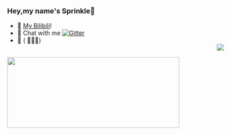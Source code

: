 ### Hey,my name's Sprinkle👋
- 🎉 [My Bilibili](https://space.bilibili.com/504151731/)! <br>
- 🎄 Chat with me [![Gitter](https://badges.gitter.im/im-spr/chat.svg)](https://gitter.im/im-spr/chat?utm_source=badge&utm_medium=badge&utm_campaign=pr-badge&utm_content=body_badge) <br>
- 🎁 ( ﾟ∀。) <br>
<img align="right" src="https://github-readme-stats.vercel.app/api?username=pntang&show_icons=true&icon_color=CE1D2D&text_color=718096&bg_color=ffffff&hide_title=true" /> <br>
<img height="165" width="400" src="https://github-readme-stats.vercel.app/api/top-langs/?username=pntang&cache_seconds=1800&layout=compact&langs_count=6&hide_border=true&hide=CSS" />
